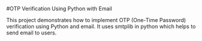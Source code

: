 #OTP Verification Using Python with Email

This project demonstrates how to implement OTP (One-Time Password) verification using Python and email. It uses smtplib in python which helps to send email to users.
